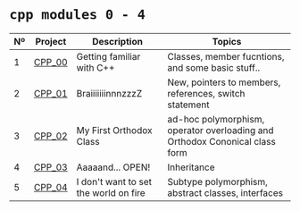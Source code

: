 # `cpp modules 0 - 4`

|  Nº | Project | Description | Topics |
|-----|---------|-------------|--------|
|  1  | [CPP_00](https://github.com/MatPizzolo/cpp-modules-0-4/tree/main/cpp-module-0) | Getting familiar with C++       | Classes, member fucntions, and some basic stuff.. |
|  2  | [CPP_01](https://github.com/MatPizzolo/cpp-modules-0-4/tree/main/cpp-module-1) | BraiiiiiiinnnzzzZ | New, pointers to members, references, switch statement	|
|  3  | [CPP_02](https://github.com/MatPizzolo/cpp-modules-0-4/tree/main/cpp-module-2) | My First Orthodox Class      | ad-hoc polymorphism, operator overloading and Orthodox Cononical class form |
|  4  | [CPP_03](https://github.com/MatPizzolo/cpp-modules-0-4/tree/main/cpp-module-3) | Aaaaand... OPEN!      | Inheritance |
|  5  | [CPP_04](https://github.com/MatPizzolo/cpp-modules-0-4/tree/main/cpp-module-4) | I don't want to set the world on fire       | Subtype polymorphism, abstract classes, interfaces |

